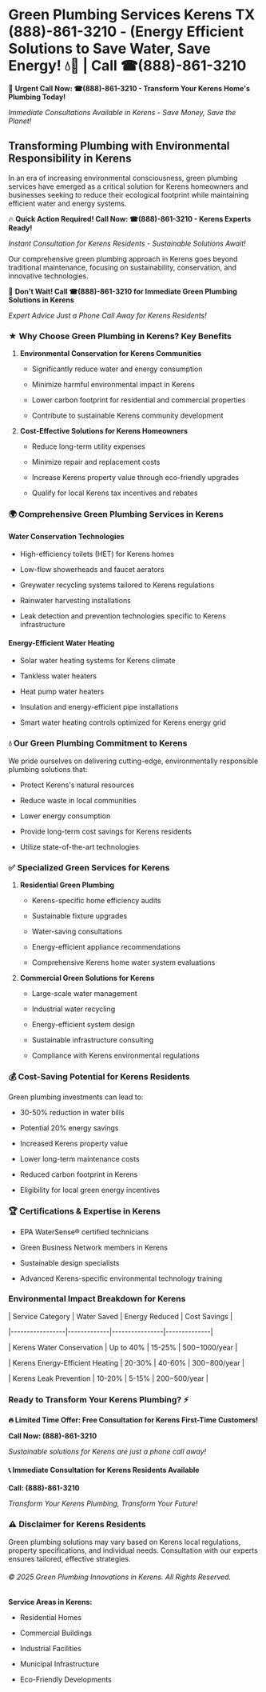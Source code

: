 # Green Plumbing Services Kerens TX (888)-861-3210 - (Energy Efficient Solutions to Save Water, Save Energy! 💧🌿 | Call ☎(888)-861-3210

🚨 **Urgent Call Now: ☎(888)-861-3210 - Transform Your Kerens Home's Plumbing Today!**
*Immediate Consultations Available in Kerens - Save Money, Save the Planet!*

## Transforming Plumbing with Environmental Responsibility in Kerens

In an era of increasing environmental consciousness, green plumbing services have emerged as a critical solution for Kerens homeowners and businesses seeking to reduce their ecological footprint while maintaining efficient water and energy systems. 

🔥 **Quick Action Required! Call Now: ☎(888)-861-3210 - Kerens Experts Ready!**
*Instant Consultation for Kerens Residents - Sustainable Solutions Await!*

Our comprehensive green plumbing approach in Kerens goes beyond traditional maintenance, focusing on sustainability, conservation, and innovative technologies.

🚨 **Don't Wait! Call ☎(888)-861-3210 for Immediate Green Plumbing Solutions in Kerens**
*Expert Advice Just a Phone Call Away for Kerens Residents!*

### ★ Why Choose Green Plumbing in Kerens? Key Benefits

1. **Environmental Conservation for Kerens Communities** 
   - Significantly reduce water and energy consumption
   - Minimize harmful environmental impact in Kerens
   - Lower carbon footprint for residential and commercial properties
   - Contribute to sustainable Kerens community development

2. **Cost-Effective Solutions for Kerens Homeowners** 
   - Reduce long-term utility expenses
   - Minimize repair and replacement costs
   - Increase Kerens property value through eco-friendly upgrades
   - Qualify for local Kerens tax incentives and rebates

### 🌍 Comprehensive Green Plumbing Services in Kerens

#### Water Conservation Technologies
- High-efficiency toilets (HET) for Kerens homes
- Low-flow showerheads and faucet aerators
- Greywater recycling systems tailored to Kerens regulations
- Rainwater harvesting installations
- Leak detection and prevention technologies specific to Kerens infrastructure

#### Energy-Efficient Water Heating
- Solar water heating systems for Kerens climate
- Tankless water heaters
- Heat pump water heaters
- Insulation and energy-efficient pipe installations
- Smart water heating controls optimized for Kerens energy grid

### 💧 Our Green Plumbing Commitment to Kerens

We pride ourselves on delivering cutting-edge, environmentally responsible plumbing solutions that:
- Protect Kerens's natural resources
- Reduce waste in local communities
- Lower energy consumption
- Provide long-term cost savings for Kerens residents
- Utilize state-of-the-art technologies

### ✅ Specialized Green Services for Kerens

1. **Residential Green Plumbing**
   - Kerens-specific home efficiency audits
   - Sustainable fixture upgrades
   - Water-saving consultations
   - Energy-efficient appliance recommendations
   - Comprehensive Kerens home water system evaluations

2. **Commercial Green Solutions for Kerens**
   - Large-scale water management
   - Industrial water recycling
   - Energy-efficient system design
   - Sustainable infrastructure consulting
   - Compliance with Kerens environmental regulations

### 💰 Cost-Saving Potential for Kerens Residents

Green plumbing investments can lead to:
- 30-50% reduction in water bills
- Potential 20% energy savings
- Increased Kerens property value
- Lower long-term maintenance costs
- Reduced carbon footprint in Kerens
- Eligibility for local green energy incentives

### 🏆 Certifications & Expertise in Kerens

- EPA WaterSense® certified technicians
- Green Business Network members in Kerens
- Sustainable design specialists
- Advanced Kerens-specific environmental technology training

### Environmental Impact Breakdown for Kerens

| Service Category | Water Saved | Energy Reduced | Cost Savings |
|-----------------|-------------|----------------|--------------|
| Kerens Water Conservation | Up to 40% | 15-25% | $500-$1000/year |
| Kerens Energy-Efficient Heating | 20-30% | 40-60% | $300-$800/year |
| Kerens Leak Prevention | 10-20% | 5-15% | $200-$500/year |

### Ready to Transform Your Kerens Plumbing? ⚡

**🔥 Limited Time Offer: Free Consultation for Kerens First-Time Customers!**

**Call Now: (888)-861-3210**
*Sustainable solutions for Kerens are just a phone call away!*

#### 📞 Immediate Consultation for Kerens Residents Available

**Call: (888)-861-3210**
*Transform Your Kerens Plumbing, Transform Your Future!*

### ⚠️ Disclaimer for Kerens Residents

Green plumbing solutions may vary based on Kerens local regulations, property specifications, and individual needs. Consultation with our experts ensures tailored, effective strategies.

###### © 2025 Green Plumbing Innovations in Kerens. All Rights Reserved.

**Service Areas in Kerens:** 
- Residential Homes
- Commercial Buildings
- Industrial Facilities
- Municipal Infrastructure
- Eco-Friendly Developments